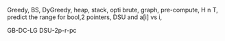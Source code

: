 
Greedy, BS, DyGreedy, heap, stack, opti brute, graph, pre-compute, H n T, predict the range for bool,2 pointers, DSU and a[i] vs i, 

GB-DC-LG
DSU-2p-r-pc
